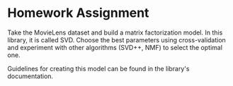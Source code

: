 # Homework Assignment

Take the MovieLens dataset and build a matrix factorization model. In this library, it is called SVD. Choose the best parameters using cross-validation and experiment with other algorithms (SVD++, NMF) to select the optimal one.

Guidelines for creating this model can be found in the library's documentation.